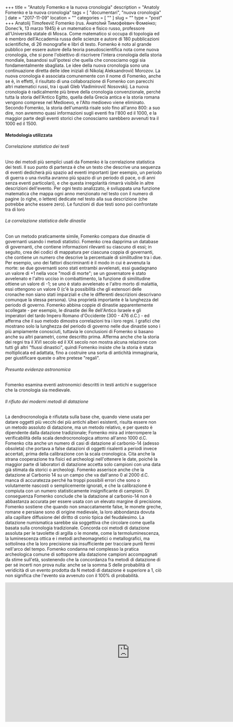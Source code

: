 +++
title = "Anatoly Fomenko e la nuova cronologia"
description = "Anatoly Fomenko e la nuova cronologia"
tags = [ "documentari", "nuova cronologia" ]
date = "2017-11-09"
location = ""
categories = [
  ""
]
slug = ""
type = "post"
+++
Anatolij Timofeevič Fomenko (rus. Анато́лий Тимофе́евич Фоме́нко; Donec'k, 13 marzo 1945) è un matematico e fisico russo, professore all'Università statale di Mosca. Come matematico si occupa di topologia ed è membro dell'Accademia russa delle scienze e autore di 180 pubblicazioni scientifiche, di 26 monografie e libri di testo. Fomenko è noto al grande pubblico per essere autore della teoria pseudoscientifica nota come nuova cronologia, che si pone l'obiettivo di riscrivere l'intera cronologia della storia mondiale, basandosi sull'ipotesi che quella che conosciamo oggi sia fondamentalmente sbagliata. Le idee della nuova cronologia sono una continuazione diretta delle idee iniziali di Nikolaj Aleksandrovič Morozov. La nuova cronologia è associata comunemente con il nome di Fomenko, anche se è, in effetti, il risultato di una collaborazione di Fomenko con parecchi altri matematici russi, tra i quali Gleb Vladimirovič Nosovskij. La nuova cronologia è radicalmente più breve della cronologia convenzionale, perché tutta la storia dell'Antico Egitto, quella della Grecia antica e la storia romana vengono comprese nel Medioevo, e l'Alto medioevo viene eliminato. Secondo Fomenko, la storia dell'umanità risale solo fino all'anno 800: a suo dire, non avremmo quasi informazioni sugli eventi fra l'800 ed il 1000, e la maggior parte degli eventi storici che conosciamo sarebbero avvenuti tra il 1000 ed il 1500. 

#### Metodologia utilizzata
###### Correlazione statistica dei testi
Uno dei metodi più semplici usati da Fomenko è la correlazione statistica dei testi. Il suo punto di partenza è che un testo che descrive una sequenza di eventi dedicherà più spazio ad eventi importanti (per esempio, un periodo di guerra o una rivolta avranno più spazio di un periodo di pace, o di anni senza eventi particolari), e che questa irregolarità rimarrà visibile in altre descrizioni dell'evento. Per ogni testo analizzato, è sviluppata una funzione matematica che mappa ogni anno menzionato nel testo con il numero di pagine (o righe, o lettere) dedicate nel testo alla sua descrizione (che potrebbe anche essere zero). Le funzioni di due testi sono poi confrontate tra di loro

###### La correlazione statistica delle dinastie
Con un metodo praticamente simile, Fomenko compara due dinastie di governanti usando i metodi statistici. Fomenko crea dapprima un database di governanti, che contiene informazioni rilevanti su ciascuno di essi; in seguito, crea dei codici di mappatura per ciascuna coppia di governanti, che contiene un numero che descrive la percentuale di similitudine tra i due. Per esempio, uno dei fattori discriminanti è il modo in cui è avvenuta la morte: se due governanti sono stati entrambi avvelenati, essi guadagnano un valore di +1 nella voce "modi di morte"; se un governatore è stato avvelenato e l'altro ucciso in combattimento, la funzione di similitudine ottiene un valore di -1; se uno è stato avvelenato e l'altro morto di malattia, essi ottengono un valore 0 (c'è la possibilità che gli estensori delle cronache non siano stati imparziali e che le differenti descrizioni descrivano comunque la stessa persona). Una proprietà importante è la lunghezza del periodo di governo. Fomenko abbina coppie di dinastie apparentemente scollegate - per esempio, le dinastie dei Re dell'Antico Israele e gli imperatori del tardo Impero Romano d'Occidente (300 - 476 d.C.) - ed afferma che il suo metodo dimostra correlazioni tra i loro regni. I grafici che mostrano solo la lunghezza del periodo di governo nelle due dinastie sono i più ampiamente conosciuti, tuttavia le conclusioni di Fomenko si basano anche su altri parametri, come descritto prima. Afferma anche che la storia dei regni tra il XVI secolo ed il XX secolo non mostra alcuna relazione con tutti gli altri "flussi dinastici", quindi Fomenko insiste che la storia è stata moltiplicata ed adattata, fino a costruire una sorta di antichità immaginaria, per giustificare queste o altre pretese "regali". 

###### Presunta evidenza astronomica
Fomenko esamina eventi astronomici descritti in testi antichi e suggerisce che la cronologia sia medievale.

###### Il rifiuto dei moderni metodi di datazione
La dendrocronologia è rifiutata sulla base che, quando viene usata per datare oggetti più vecchi dei più antichi alberi esistenti, risulta essere non un metodo assoluto di datazione, ma un metodo relativo, e per questo è dipendente dalla datazione tradizionale; Fomenko mira ad interrompere la verificabilità della scala dendrocronologica attorno all'anno 1000 d.C.
Fomenko cita anche un numero di casi di datazione al carbonio-14 (adesso obsoleta) che portava a false datazioni di oggetti risalenti a periodi invece accertati, prima della calibrazione con la scala cronologica. Cita anche la strana cooperazione tra fisici ed archeologi nell'ottenere le date, poiché la maggior parte di laboratori di datazione accetta solo campioni con una data già stimata da storici o archeologi. Fomenko asserisce anche che la datazione al Carbonio 14 su un campo che va dall'anno 0 al 2000 d.C. manca di accuratezza perché ha troppi possibili errori che sono o volutamente nascosti o semplicemente ignorati, e che la calibrazione è compiuta con un numero statisticamente insignificante di campioni. Di conseguenza Fomenko conclude che la datazione al carbonio-14 non è abbastanza accurata per essere usata con un elevato margine di precisione. Fomenko sostiene che quando non smaccatamente false, le monete greche, romane e persiane sono di origine medievale, la loro abbondanza dovuta alla capillare diffusione del diritto di conio tipica del feudalesimo. La datazione numismatica sarebbe sia soggettiva che circolare come quella basata sulla cronologia tradizionale. Concorda coi metodi di datazione assoluta per le tavolette di argilla o le monete, come la termoluminescenza, la luminescenza ottica e i metodi archeomagnetici o metallografici, ma sottolinea che la loro precisione sia insufficiente per tracciare punti fermi nell'arco del tempo. Fomenko condanna nel complesso la pratica archeologica comune di sottoporre alla datazione campioni accompagnati da stime sull'età, sostenendo che la concordanza fra metodi di datazione di per sé incerti non prova nulla: anche se la somma S delle probabilità di veridicità di un evento prodotta da N metodi di datazione è superiore a 1, ciò non significa che l'evento sia avvenuto con il 100% di probabilità.

<center><iframe width="798" height="448" src="https://www.youtube.com/embed/XkhsKcyIslo?rel=0" frameborder="0" allowfullscreen></iframe></center>


